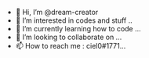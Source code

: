 - 👋 Hi, I’m @dream-creator
- 👀 I’m interested in codes and stuff ..
- 🌱 I’m currently learning how to code ...
- 💞️ I’m looking to collaborate on ...
- 📫 How to reach me : ciel0#1771...

<!---
dream-creator/dream-creator is a ✨ special ✨ repository because its `README.md` (this file) appears on your GitHub profile.
You can click the Preview link to take a look at your changes.
--->
